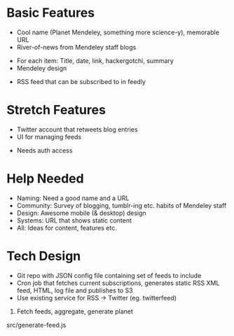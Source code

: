 # Basic Features

* Cool name (Planet Mendeley, something more science-y),
  memorable URL
* River-of-news from Mendeley staff blogs
 - For each item: Title, date, link, hackergotchi, summary
 - Mendeley design
* RSS feed that can be subscribed to in feedly

# Stretch Features

* Twitter account that retweets blog entries
* UI for managing feeds
 - Needs auth access

# Help Needed

* Naming: Need a good name and a URL
* Community: Survey of blogging, tumblr-ing etc. habits of Mendeley staff
* Design: Awesome mobile (& desktop) design
* Systems: URL that shows static content
* All: Ideas for content, features etc.

# Tech Design

* Git repo with JSON config file containing set of feeds to include
* Cron job that fetches current subscriptions, generates static
  RSS XML feed, HTML, log file and publishes to S3
* Use existing service for RSS -> Twitter (eg. twitterfeed) 

1. Fetch feeds, aggregate, generate planet

src/generate-feed.js <config file> <template dir> <output dir>
 => Fetch feeds
 => Generate aggregate feed
 => Generate planet HTML

Config file:

    interface PlanetConfig {
        [name: string]: FeedConfig
    }

    interface FeedConfig {
        url: string;
        name: string;
        images: [
            [size: number]: string; /* URL */
        ];
    }

Template:

2. Upload to S3

s3cmd put <...>

# Libs

Templates - http://twitter.github.io/hogan.js/
Feed parsing - https://www.npmjs.com/package/feedparser
Wrapper around feedparser - https://github.com/NicolaOrritos/hungry/blob/master/lib/hungry.js
RSS generator - https://www.npmjs.com/package/rss
S3 SDK - http://docs.aws.amazon.com/AWSJavaScriptSDK/guide/
Bunyan logging

# Idea Brainstorm

- Tinder-esque interface for rating posts
- Comic strip theme
- Real-time updates
- Follow-on-Mendeley

